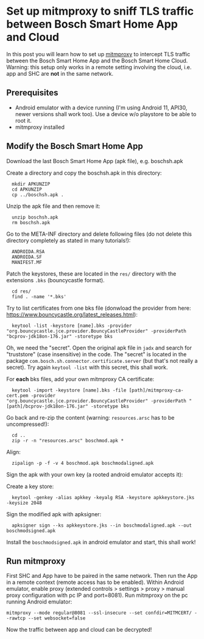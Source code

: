 # Set up mitmproxy to sniff TLS traffic between Bosch Smart Home App and Cloud

In this post you will learn how to set up [mitmproxy](https://mitmproxy.org/) to intercept TLS traffic between the Bosch Smart Home App and the Bosch Smart Home Cloud. Warning: this setup only works in a remote setting involving the cloud, i.e. app and SHC are **not** in the same network.


## Prerequisites

 * Android emulator with a device running (I'm using Android 11, API30, newer versions shall work too). Use a device w/o playstore to be able to root it.
 * mitmproxy installed
 
## Modify the Bosch Smart Home App

Download the last Bosch Smart Home App (apk file), e.g. boschsh.apk
  
Create a directory and copy the boschsh.apk in this directory: 
```
  mkdir APKUNZIP
  cd APKUNZIP
  cp ../boschsh.apk .
```
  
Unzip the apk file and then remove it:
```
  unzip boschsh.apk
  rm boschsh.apk
```

Go to the META-INF directory and delete following files (do not delete this directory completely as stated in many tutorials!):
```
  ANDROIDA.RSA  
  ANDROIDA.SF  
  MANIFEST.MF
```

Patch the keystores, these are located in the `res/` directory with the extensions `.bks` (bouncycastle format).
```
  cd res/
  find . -name '*.bks'
```

Try to list certificates from one bks file (donwload the provider from here: https://www.bouncycastle.org/latest_releases.html):
```
  keytool -list -keystore [name].bks -provider "org.bouncycastle.jce.provider.BouncyCastleProvider" -providerPath "bcprov-jdk18on-176.jar" -storetype bks
```

Oh, we need the "secret". Open the original apk file in `jadx` and search for "truststore" (case insensitive) in the code. The "secret" is located in the package `com.bosch.sh.connector.certificate.server` (but that's not really a secret). Try again `keytool -list` with this secret, this shall work.

For **each** bks files, add your own mitmproxy CA certificate:
```
  keytool -import -keystore [name].bks -file [path]/mitmproxy-ca-cert.pem -provider "org.bouncycastle.jce.provider.BouncyCastleProvider" -providerPath "[path]/bcprov-jdk18on-176.jar" -storetype bks
```

Go back and re-zip the content (warning: `resources.arsc` has to be uncompressed!):
```
  cd ..
  zip -r -n "resources.arsc" boschmod.apk *
```

Align:
```
  zipalign -p -f -v 4 boschmod.apk boschmodaligned.apk
```

Sign the apk with your own key (a rooted android emulator accepts it):

Create a key store:
```
  keytool -genkey -alias apkkey -keyalg RSA -keystore apkkeystore.jks -keysize 2048
```

Sign the modified apk with apksigner:
```
  apksigner sign --ks apkkeystore.jks --in boschmodaligned.apk --out boschmodsigned.apk
```

Install the `boschmodsigned.apk` in android emulator and start, this shall work!

## Run mitmproxy

First SHC and App have to be paired in the same network. Then run the App in a remote context (remote access has to be enabled). 
Within Android emulator, enable proxy (extended controls > settings > proxy > manual proxy configuration with pc IP and port=8081). 
Run mitmproxy on the pc running Android emulator:

```
mitmproxy --mode regular@8081 --ssl-insecure --set confdir=MITMCERT/ --rawtcp --set websocket=false
```

Now the traffic between app and cloud can be decrypted!
